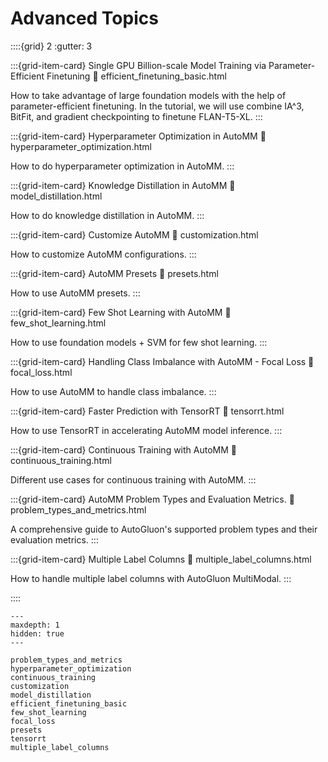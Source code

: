 # Advanced Topics

::::{grid} 2
  :gutter: 3

:::{grid-item-card} Single GPU Billion-scale Model Training via Parameter-Efficient Finetuning
  :link: efficient_finetuning_basic.html

  How to take advantage of large foundation models with the help of parameter-efficient finetuning.
  In the tutorial, we will use combine IA^3, BitFit, and gradient checkpointing to finetune FLAN-T5-XL.
:::

:::{grid-item-card} Hyperparameter Optimization in AutoMM
  :link: hyperparameter_optimization.html

  How to do hyperparameter optimization in AutoMM.
:::

:::{grid-item-card} Knowledge Distillation in AutoMM
  :link: model_distillation.html

  How to do knowledge distillation in AutoMM.
:::

:::{grid-item-card} Customize AutoMM
  :link: customization.html

  How to customize AutoMM configurations.
:::

:::{grid-item-card} AutoMM Presets
  :link: presets.html

  How to use AutoMM presets.
:::

:::{grid-item-card} Few Shot Learning with AutoMM
  :link: few_shot_learning.html

  How to use foundation models + SVM for few shot learning.
:::

:::{grid-item-card} Handling Class Imbalance with AutoMM - Focal Loss
  :link: focal_loss.html

  How to use AutoMM to handle class imbalance.
:::

:::{grid-item-card} Faster Prediction with TensorRT
  :link: tensorrt.html

  How to use TensorRT in accelerating AutoMM model inference.
:::

:::{grid-item-card} Continuous Training with AutoMM
  :link: continuous_training.html

  Different use cases for continuous training with AutoMM.
:::

:::{grid-item-card} AutoMM Problem Types and Evaluation Metrics.
  :link: problem_types_and_metrics.html

  A comprehensive guide to AutoGluon's supported problem types and their evaluation metrics.
:::

:::{grid-item-card} Multiple Label Columns
  :link: multiple_label_columns.html

  How to handle multiple label columns with AutoGluon MultiModal.
:::

::::

```{toctree}
---
maxdepth: 1
hidden: true
---

problem_types_and_metrics
hyperparameter_optimization
continuous_training
customization
model_distillation
efficient_finetuning_basic
few_shot_learning
focal_loss
presets
tensorrt
multiple_label_columns
```
